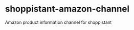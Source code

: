 shoppistant-amazon-channel
==========================

Amazon product information channel for shoppistant

